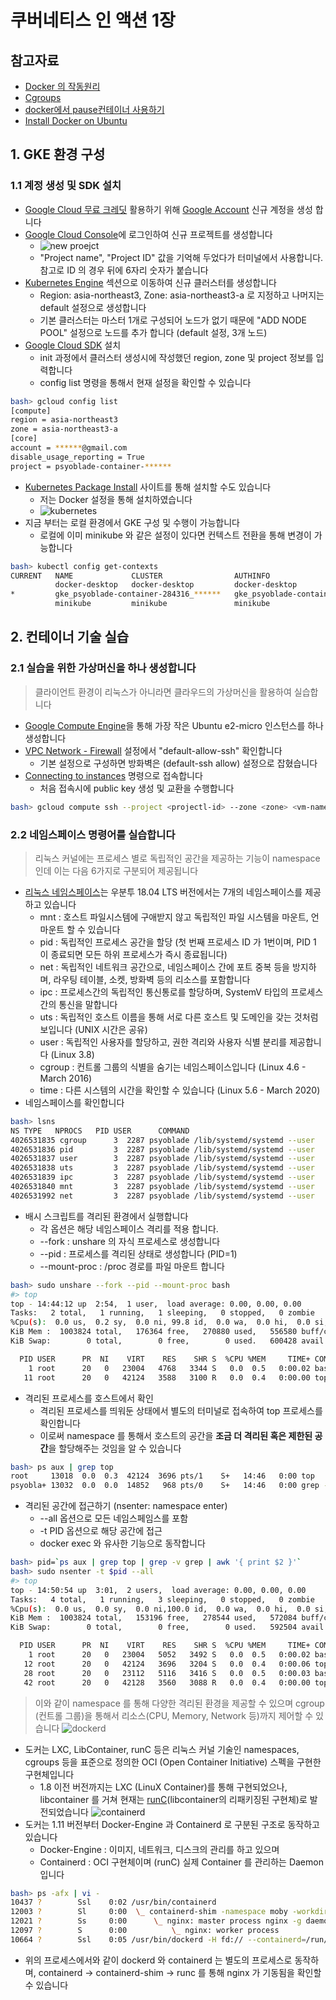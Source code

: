 # 쿠버네티스 인 액션 1장

## 참고자료
* [Docker 의 작동원리](https://tech.ssut.me/what-even-is-a-container/)
* [Cgroups](https://wiki.archlinux.org/index.php/cgroups)
* [docker에서 pause컨테이너 사용하기](https://medium.com/@crowdy/docker%EC%97%90%EC%84%9C-pause%EC%BB%A8%ED%85%8C%EC%9D%B4%EB%84%88-%EC%82%AC%EC%9A%A9%ED%95%98%EA%B8%B0-9807792021b6)
* [Install Docker on Ubuntu](https://docs.docker.com/engine/install/ubuntu/)


## 1. GKE 환경 구성

### 1.1 계정 생성 및 SDK 설치
* [Google Cloud 무료 크레딧](https://cloud.google.com/free/docs/gcp-free-tier?hl=ko) 활용하기 위해 [Google Account](https://accounts.google.com) 신규 계정을 생성 합니다
* [Google Cloud Console](https://console.cloud.google.com/)에 로그인하여 신규 프로젝트를 생성합니다
  - ![new proejct](images/gcloud.1.png)
  - "Project name", "Project ID" 값을 기억해 두었다가 터미널에서 사용합니다. 참고로 ID 의 경우 뒤에 6자리 숫자가 붙습니다
* [Kubernetes Engine](https://console.cloud.google.com/kubernetes/) 섹션으로 이동하여 신규 클러스터를 생성합니다
  - Region: asia-northeast3, Zone: asia-northeast3-a 로 지정하고 나머지는 default 설정으로 생성합니다
  - 기본 클러스터는 마스터 1개로 구성되어 노드가 없기 때문에 "ADD NODE POOL" 설정으로 노드를 추가 합니다 (default 설정, 3개 노드)
* [Google Cloud SDK](https://cloud.google.com/sdk/docs/quickstart) 설치
  - init 과정에서 클러스터 생성시에 작성했던 region, zone 및 project 정보를 입력합니다
  - config list 명령을 통해서 현재 설정을 확인할 수 있습니다
```bash
bash> gcloud config list
[compute]
region = asia-northeast3
zone = asia-northeast3-a
[core]
account = ******@gmail.com
disable_usage_reporting = True
project = psyoblade-container-******
```
* [Kubernetes Package Install](https://kubernetes.io/docs/tasks/tools/install-kubectl/) 사이트를 통해 설치할 수도 있습니다
  - 저는 Docker 설정을 통해 설치하였습니다
  - ![kubernetes](images/gcloud.2.png)
* 지금 부터는 로컬 환경에서 GKE 구성 및 수행이 가능합니다
  - 로컬에 이미 minikube 와 같은 설정이 있다면 컨텍스트 전환을 통해 변경이 가능합니다
```bash
bash> kubectl config get-contexts
CURRENT   NAME             CLUSTER                AUTHINFO                                NAMESPACE
          docker-desktop   docker-desktop         docker-desktop
*         gke_psyoblade-container-284316_******   gke_psyoblade-container-284316_******   gke_psyoblade-container-284316_******
          minikube         minikube               minikube
```


## 2. 컨테이너 기술 실습

### 2.1 실습을 위한 가상머신을 하나 생성합니다
> 클라이언트 환경이 리눅스가 아니라면 클라우드의 가상머신을 활용하여 실습합니다
* [Google Compute Engine](https://console.cloud.google.com/compute)을 통해 가장 작은 Ubuntu e2-micro 인스턴스를 하나 생성합니다
* [VPC Network - Firewall](https://console.cloud.google.com/networking/firewalls/) 설정에서 "default-allow-ssh" 확인합니다
  - 기본 설정으로 구성하면 방화벽은 (default-ssh allow) 설정으로 잡혔습니다
* [Connecting to instances](https://cloud.google.com/compute/docs/instances/connecting-to-instance) 명령으로 접속합니다
  - 처음 접속시에 public key 생성 및 교환을 수행합니다
```bash
bash> gcloud compute ssh --project <projectl-id> --zone <zone> <vm-name>
```

### 2.2 네임스페이스 명령어를 실습합니다
> 리눅스 커널에는 프로세스 별로 독립적인 공간을 제공하는 기능이 namespace 인데 이는 다음 6가지로 구분되어 제공됩니다
* [리눅스 네임스페이스](https://en.wikipedia.org/wiki/Linux_namespaces)는 우분투 18.04 LTS 버전에서는 7개의 네임스페이스를 제공하고 있습니다
  - mnt : 호스트 파일시스템에 구애받지 않고 독립적인 파일 시스템을 마운트, 언마운트 할 수 있습니다
  - pid : 독립적인 프로세스 공간을 할당 (첫 번째 프로세스 ID 가 1번이며, PID 1 이 종료되면 모든 하위 프로세스가 즉시 종료됩니다)
  - net : 독립적인 네트워크 공간으로, 네임스페이스 간에 포트 중복 등을 방지하며, 라우팅 테이블, 소켓, 방화벽 등의 리소스를 포함합니다
  - ipc : 프로세스간의 독립적인 통신통로를 할당하며, SystemV 타입의 프로세스간의 통신을 말합니다
  - uts : 독립적인 호스트 이름을 통해 서로 다른 호스트 및 도메인을 갖는 것처럼 보입니다 (UNIX 시간은 공유)
  - user : 독립적인 사용자를 할당하고, 권한 격리와 사용자 식별 분리를 제공합니다 (Linux 3.8)
  - cgroup : 컨트롤 그룹의 식별을 숨기는 네임스페이스입니다 (Linux 4.6 - March 2016)
  - time : 다른 시스템의 시간을 확인할 수 있습니다 (Linux 5.6 - March 2020)
* 네임스페이스를 확인합니다
```bash
bash> lsns
NS TYPE   NPROCS   PID USER      COMMAND
4026531835 cgroup      3  2287 psyoblade /lib/systemd/systemd --user
4026531836 pid         3  2287 psyoblade /lib/systemd/systemd --user
4026531837 user        3  2287 psyoblade /lib/systemd/systemd --user
4026531838 uts         3  2287 psyoblade /lib/systemd/systemd --user
4026531839 ipc         3  2287 psyoblade /lib/systemd/systemd --user
4026531840 mnt         3  2287 psyoblade /lib/systemd/systemd --user
4026531992 net         3  2287 psyoblade /lib/systemd/systemd --user
```
* 배시 스크립트를 격리된 환경에서 실행합니다
  - 각 옵션은 해당 네임스페이스 격리를 적용 합니다. 
  - --fork : unshare 의 자식 프로세스로 생성합니다
  - --pid : 프로세스를 격리된 상태로 생성합니다 (PID=1)
  - --mount-proc : /proc 경로를 파일 마운트 합니다
```bash
bash> sudo unshare --fork --pid --mount-proc bash
#> top
top - 14:44:12 up  2:54,  1 user,  load average: 0.00, 0.00, 0.00
Tasks:   2 total,   1 running,   1 sleeping,   0 stopped,   0 zombie
%Cpu(s):  0.0 us,  0.2 sy,  0.0 ni, 99.8 id,  0.0 wa,  0.0 hi,  0.0 si,  0.0 st
KiB Mem :  1003824 total,   176364 free,   270880 used,   556580 buff/cache
KiB Swap:        0 total,        0 free,        0 used.   600428 avail Mem

  PID USER      PR  NI    VIRT    RES    SHR S  %CPU %MEM     TIME+ COMMAND
    1 root      20   0   23004   4768   3344 S   0.0  0.5   0:00.02 bash
   11 root      20   0   42124   3588   3100 R   0.0  0.4   0:00.00 top
```
* 격리된 프로세스를 호스트에서 확인
  - 격리된 프로세스를 띄워둔 상태에서 별도의 터미널로 접속하여 top 프로세스를 확인합니다
  - 이로써 namespace 를 통해서 호스트의 공간을 **조금 더 격리된 혹은 제한된 공간**을 할당해주는 것임을 알 수 있습니다
```bash
bash> ps aux | grep top
root     13018  0.0  0.3  42124  3696 pts/1    S+   14:46   0:00 top
psyobla+ 13032  0.0  0.0  14852   968 pts/0    S+   14:46   0:00 grep --color=auto top
```
* 격리된 공간에 접근하기 (nsenter: namespace enter)
  - --all 옵션으로 모든 네임스페임스를 포함
  - -t PID 옵션으로 해당 공간에 접근
  - docker exec 와 유사한 기능으로 동작합니다
```bash
bash> pid=`ps aux | grep top | grep -v grep | awk '{ print $2 }'`
bash> sudo nsenter -t $pid --all
#> top
top - 14:50:54 up  3:01,  2 users,  load average: 0.00, 0.00, 0.00
Tasks:   4 total,   1 running,   3 sleeping,   0 stopped,   0 zombie
%Cpu(s):  0.0 us,  0.0 sy,  0.0 ni,100.0 id,  0.0 wa,  0.0 hi,  0.0 si,  0.0 st
KiB Mem :  1003824 total,   153196 free,   278544 used,   572084 buff/cache
KiB Swap:        0 total,        0 free,        0 used.   592504 avail Mem

  PID USER      PR  NI    VIRT    RES    SHR S  %CPU %MEM     TIME+ COMMAND
    1 root      20   0   23004   5052   3492 S   0.0  0.5   0:00.02 bash
   12 root      20   0   42124   3696   3204 S   0.0  0.4   0:00.06 top
   28 root      20   0   23112   5116   3416 S   0.0  0.5   0:00.03 bash
   42 root      20   0   42128   3560   3088 R   0.0  0.4   0:00.00 top
```
> 이와 같이 namespace 를 통해 다양한 격리된 환경을 제공할 수 있으며 cgroup (컨트롤 그룹)을 통해서 리소스(CPU, Memory, Network 등)까지 제어할 수 있습니다
![dockerd](images/gcloud.3.png)
* 도커는 LXC, LibContainer, runC 등은 리눅스 커널 기술인 namespaces, cgroups 등을 표준으로 정의한 OCI (Open Container Initiative) 스펙을 구현한 구현체입니다
  - 1.8 이전 버전까지는 LXC (LinuX Container)를 통해 구현되었으나, libcontainer 를 거쳐 현재는 [runC](https://www.docker.com/blog/runc/)(libcontainer의 리패키징된 구현체)로 발전되었습니다
![containerd](images/gcloud.4.png)
* 도커는 1.11 버전부터 Docker-Engine 과 Containerd 로 구분된 구조로 동작하고 있습니다
  - Docker-Engine : 이미지, 네트워크, 디스크의 관리를 하고 있으며
  - Containerd : OCI 구현체이며 (runC) 실제 Container 를 관리하는 Daemon 입니다
```bash
bash> ps -afx | vi -
10437 ?        Ssl    0:02 /usr/bin/containerd
12003 ?        Sl     0:00  \_ containerd-shim -namespace moby -workdir /var/lib/containerd/io.containerd.runtime.v1.linux/moby/b54ab1618c5b2eefc755820308c4a26da8e13781778ce10d41c2fb37dc609334 -address /run/containerd/containerd.sock -containerd-binary /usr/bin/containerd -runtime-root /var/run/docker/runtime-runc
12021 ?        Ss     0:00      \_ nginx: master process nginx -g daemon off;
12097 ?        S      0:00          \_ nginx: worker process
10664 ?        Ssl    0:05 /usr/bin/dockerd -H fd:// --containerd=/run/containerd/containerd.sock
```
* 위의 프로세스에서와 같이 dockerd 와 containerd 는 별도의 프로세스로 동작하며, containerd -> containerd-shim -> runc 를 통해 nginx 가 기동됨을 확인할 수 있습니다


